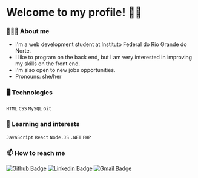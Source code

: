 # Welcome to my profile! 👋🏻 

### 👩🏻‍💻 About me
- I'm a web development student at Instituto Federal do Rio Grande do Norte.
- I like to program on the back end, but I am very interested in improving my skills on the front end.
- I'm also open to new jobs opportunities.
- Pronouns: she/her

### 🖥 Technologies
`HTML`
`CSS`
`MySQL`
`Git`

### 🌱 Learning and interests
`JavaScript`
`React`
`Node.JS`
`.NET`
`PHP`

### 📫 How to reach me
[![Github Badge](https://img.shields.io/badge/-Github-000?style=flat-square&logo=Github&logoColor=white&link=link_do_seu_perfil_no_github)](https://github.com/fabianapduarte)
[![Linkedin Badge](https://img.shields.io/badge/-LinkedIn-blue?style=flat-square&logo=Linkedin&logoColor=white&link=link_do_seu_perfil_no_linkedin)](https://www.linkedin.com/in/fabiana-pereira-3854b0199/) 
[![Gmail Badge](https://img.shields.io/badge/-Gmail-c14438?style=flat-square&logo=Gmail&logoColor=white&link=mailto:seu_email)](mailto:fabianaduarte980@gmail.com)
